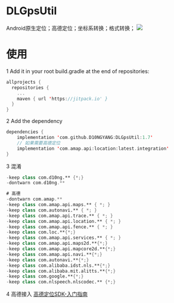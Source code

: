 # DLGpsUtil
Android原生定位；高德定位；坐标系转换；格式转换；
[![](https://jitpack.io/v/D10NGYANG/DLGpsUtil.svg)](https://jitpack.io/#D10NGYANG/DLGpsUtil)

# 使用
1 Add it in your root build.gradle at the end of repositories:
```kotlin
allprojects {
  repositories {
    ...
    maven { url 'https://jitpack.io' }
  }
}
```

2 Add the dependency
```kotlin
dependencies {
    implementation 'com.github.D10NGYANG:DLGpsUtil:1.7'
    // 如果需要高德定位
    implementation 'com.amap.api:location:latest.integration'
}
```
3 混淆
```kotlin
-keep class com.d10ng.** {*;}
-dontwarn com.d10ng.**

# 高德
-dontwarn com.amap.**
-keep class com.amap.api.maps.** { *; }
-keep class com.autonavi.** { *; }
-keep class com.amap.api.trace.** { *; }
-keep class com.amap.api.location.** { *; }
-keep class com.amap.api.fence.** { *; }
-keep class com.loc.**{*;}
-keep class com.amap.api.services.** { *; }
-keep class com.amap.api.maps2d.**{*;}
-keep class com.amap.api.mapcore2d.**{*;}
-keep class com.amap.api.navi.**{*;}
-keep class com.autonavi.**{*;}
-keep class com.alibaba.idst.nls.**{*;}
-keep class com.alibaba.mit.alitts.**{*;}
-keep class com.google.**{*;}
-keep class com.nlspeech.nlscodec.** {*;}
```

4 高德接入
[高德定位SDK-入门指南](https://lbs.amap.com/api/android-location-sdk/gettingstarted)
